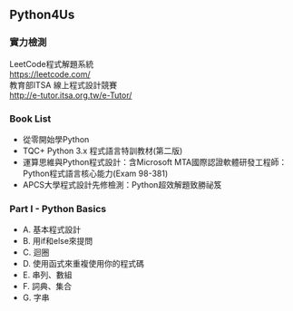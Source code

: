## Python4Us

### 實力檢測
LeetCode程式解題系統   
https://leetcode.com/    
教育部ITSA 線上程式設計競賽   
http://e-tutor.itsa.org.tw/e-Tutor/   

### Book List
- 從零開始學Python
- TQC+ Python 3.x 程式語言特訓教材(第二版)
- 運算思維與Python程式設計：含Microsoft MTA國際認證軟體研發工程師：Python程式語言核心能力(Exam 98-381)
- APCS大學程式設計先修檢測：Python超效解題致勝祕笈

### Part I - Python Basics
- A. 基本程式設計
- B. 用if和else來提問
- C. 迴圈
- D. 使用函式來重複使用你的程式碼
- E. 串列、數組
- F. 詞典、集合    
- G. 字串

